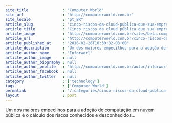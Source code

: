 ```yaml
---
site_title               : "Computer World"
site_url                 : "http://computerworld.com.br"
site_locale              : "pt_BR"
article_slug             : "cinco-riscos-da-cloud-publica-que-sua-empresa-nao-pode-ignorar"
article_title            : "Cinco riscos da cloud pública que sua empresa não pode ignorar"
article_image            : "http://computerworld.com.br/sites/beta.computerworld.com.br/files/news_articles/cloud_problemas_625.jpg"
article_url              : "http://computerworld.com.br/cinco-riscos-da-cloud-publica-que-sua-empresa-nao-pode-ignorar"
article_published_at     : "2016-02-26T10:30:32-03:00"
article_description      : "Um dos maiores empecilhos para a adoção de computação em nuvem pública é o cálculo dos riscos conhecidos e desconhecidos..."
article_author_name      : "Inforworl"
article_author_image     : null
article_author_biography : null
article_author_profile   : "http://computerworld.com.br/autor/inforworld"
article_author_facebook  : null
article_author_twitter   : null
category                 : ['technology']
tags                     : ['Computer World']
permalink                : "/:categories/cinco-riscos-da-cloud-publica-que-sua-empresa-nao-pode-ignorar/"
layout                   : post
---
```


Um dos maiores empecilhos para a adoção de computação em nuvem pública é o cálculo dos riscos conhecidos e desconhecidos...
